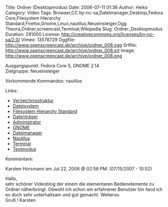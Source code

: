 Title: Ordner (Desktopmodus)
Date: 2006-07-11 01:36
Author: Heiko
Category: Video
Tags: Browser,CC by-nc-sa,Dateimanager,Desktop,Fedora Core,Filesystem Hierarchy Standard,Firefox,Gnome,Linux,nautilus,Neueinsteiger,Ogg Theora,Ordner,screencast,Terminal,Wikipedia
Slug: Ordner_Desktopmodus
Duration: 291000
License: http://creativecommons.org/licenses/by-nc-sa/2.0/
Vimeo: 13578729
Oggfile: http://www.openscreencast.de/archive/ordner_008.ogg
Srtfile: http://www.openscreencast.de/archive/ordner_008.srt
Image: http://www.openscreencast.de/archive/ordner_008.png

Ausgangspunkt: Fedora Core 5, GNOME 2.14  
Zielgruppe: Neueinsteiger  

Vorkommende Kommandos: nautilus

Links:

  * [Verzeichnisstruktur](http://de.wikipedia.org/wiki/Verzeichnisstruktur)
  * [Dateisystem](http://de.wikipedia.org/wiki/Dateisystem)
  * [Filesystem Hierarchy Standard](http://de.wikipedia.org/wiki/Filesystem_Hierarchy_Standard)
  * [Datenträger](http://de.wikipedia.org/wiki/Datentr%C3%A4ger)
  * [Administrator](http://de.wikipedia.org/wiki/Systemadministrator)
  * [GNOME](http://de.wikipedia.org/wiki/GNOME)
  * [Dateimanager](http://de.wikipedia.org/wiki/Dateimanager)
  * [Nautilus](http://de.wikipedia.org/wiki/Nautilus_%28Dateimanager%29)
  * [Terminal](http://de.wikipedia.org/wiki/Terminalemulation)
  * [Textmodus](http://de.wikipedia.org/wiki/Textmodus)

Kommentare:

Karsten Horsmann am Jul 22, 2006 @ 02:58 PM: (07/15/2007 - 10:52)  

Hallo,  
sehr schöner Videoblog der einem die elementaren Bedienelemente zu Ordner
näherbringt. Obwohl ich schon ein erfahrener Benutzer bin fand ich es doch
sehr unterhaltsam und gut gemacht. Weiterso.  
Gruß ! Karsten

